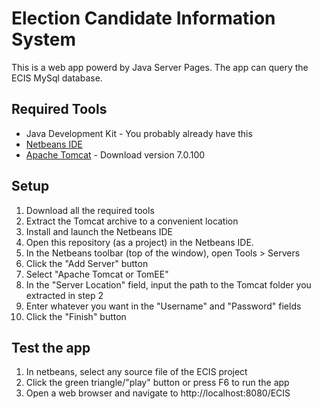 # Election Candidate Information System

This is a web app powerd by Java Server Pages. The app can query the ECIS MySql database. 

## Required Tools

* Java Development Kit - You probably already have this
* [Netbeans IDE](https://netbeans.apache.org/download/index.html)
* [Apache Tomcat](http://tomcat.apache.org/) - Download version 7.0.100

## Setup

1. Download all the required tools
2. Extract the Tomcat archive to a convenient location
3. Install and launch the Netbeans IDE
4. Open this repository (as a project) in the Netbeans IDE.
5. In the Netbeans toolbar (top of the window), open Tools > Servers
6. Click the "Add Server" button
7. Select "Apache Tomcat or TomEE"
8. In the "Server Location" field, input the path to the Tomcat folder you extracted in step 2
9. Enter whatever you want in the "Username" and "Password" fields
10. Click the "Finish" button

## Test the app

1. In netbeans, select any source file of the ECIS project
2. Click the green triangle/"play" button or press F6 to run the app
3. Open a web browser and navigate to http://localhost:8080/ECIS
